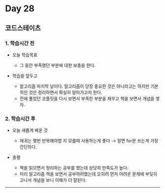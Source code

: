 # Day 28

## 코드스테이츠

### 1. 학습시간 전
* 오늘 학습목표

    * 그 동안 부족했던 부분에 대한 보충을 한다.
* 학습을 앞두고

    * 알고리즘 마지막 날이다. 알고리즘이 당장 중요한 것은 아니라고는 하지만 기본적인 것은 정리하면서 확실히 알아가고자 한다.  
    * 전에 풀었던 코플릿을 다시 보면서 부족한 부분을 채우고 책을 보면서 개념을 쌓자.
### 2. 학습시간 후
* 오늘 새롭게 배운 것

    * 재귀는 몇번 반복해야할 지 모를때 사용하는게 좋다 -> 알면 for문 쓰는게 가장 간단하다.

* 총평

    * 책을 읽으면서 정리하는 공부를 했는데 상당히 만족도가 높다.  
    * 미리 알고리즘 책을 보면서 공부하려했는데 오히려 먼저 어려운 문제에 부딪히고나서 개념을 보니 이해가 더 잘된다.
---